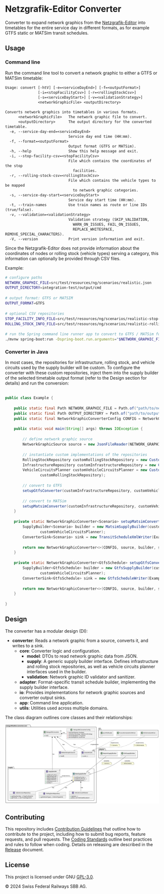 # Netzgrafik-Editor Converter

Converter to expand network graphics from
the [Netzgrafik-Editor](https://github.com/SchweizerischeBundesbahnen/netzgrafik-editor-frontend) into timetables for
the entire service day in different formats, as for example GTFS static or MATSim transit schedules.

## Usage

### Command line

Run the command line tool to convert a network graphic to either a GTFS or MATSim timetable:

```text
Usage: convert [-htV] [-e=<serviceDayEnd>] [-f=<outputFormat>]
               [-i=<stopFacilityCsv>] [-r=<rollingStockCsv>]
               [-s=<serviceDayStart>] [-v=<validationStrategy>]
               <networkGraphicFile> <outputDirectory>
               
Converts network graphics into timetables in various formats.
      <networkGraphicFile>   The network graphic file to convert.
      <outputDirectory>      The output directory for the converted timetable.
  -e, --service-day-end=<serviceDayEnd>
                             Service day end time (HH:mm).
  -f, --format=<outputFormat>
                             Output format (GTFS or MATSim).
  -h, --help                 Show this help message and exit.
  -i, --stop-facility-csv=<stopFacilityCsv>
                             File which contains the coordinates of the stop
                               facilities.
  -r, --rolling-stock-csv=<rollingStockCsv>
                             File which contains the vehicle types to be mapped
                               to network graphic categories.
  -s, --service-day-start=<serviceDayStart>
                             Service day start time (HH:mm).
  -t, --train-names          Use train names as route or line IDs (true/false).
  -v, --validation=<validationStrategy>
                             Validation strategy (SKIP_VALIDATION,
                               WARN_ON_ISSUES, FAIL_ON_ISSUES,
                               REPLACE_WHITESPACE, REMOVE_SPECIAL_CHARACTERS).
  -V, --version              Print version information and exit.
```

Since the Netzgrafik-Editor does not provide information about the coordinates of nodes or rolling stock (vehicle types)
serving a category, this information can optionally be provided through CSV files.

Example:

```sh
# configure paths
NETWORK_GRAPHIC_FILE=src/test/resources/ng/scenarios/realistic.json
OUTPUT_DIRECTORY=integration-test/output/cmd

# output format: GTFS or MATSIM 
OUTPUT_FORMAT=GTFS

# optional CSV repositories
STOP_FACILITY_INFO_FILE=src/test/resources/ng/scenarios/realistic-stop-facility-info.csv
ROLLING_STOCK_INFO_FILE=src/test/resources/ng/scenarios/realistic-rolling-stock-info.csv

# run the Spring command line runner app to convert to GTFS / MATSim format
./mvnw spring-boot:run -Dspring-boot.run.arguments="$NETWORK_GRAPHIC_FILE $OUTPUT_DIRECTORY -f $OUTPUT_FORMAT -i $STOP_FACILITY_INFO_FILE -r $ROLLING_STOCK_INFO_FILE"
```

### Converter in Java

In most cases, the repositories for infrastructure, rolling stock, and vehicle circuits used by the supply builder will
be custom. To configure the converter with these custom repositories, inject them into the supply builder of the
selected timetable output format (refer to the Design section for details) and run the conversion:

```java

public class Example {

    public static final Path NETWORK_GRAPHIC_FILE = Path.of("path/to/networkGraphic.json");
    public static final Path OUTPUT_DIRECTORY = Path.of("path/to/outputDirectory");
    public static final NetworkGraphicConverterConfig CONFIG = NetworkGraphicConverterConfig.builder().build();

    public static void main(String[] args) throws IOException {

        // define network graphic source
        NetworkGraphicSource source = new JsonFileReader(NETWORK_GRAPHIC_FILE);

        // instantiate custom implementations of the repositories
        RollingStockRepository customRollingStockRepository = new CustomRollingStockRepository();
        InfrastructureRepository customInfrastructureRepository = new CustomInfrastructureRepository();
        VehicleCircuitsPlanner customVehicleCircuitsPlanner = new CustomVehicleCircuitsPlanner(
                customRollingStockRepository);

        // convert to GTFS
        setupGtfsConverter(customInfrastructureRepository, customVehicleCircuitsPlanner, source).run();

        // convert to MATSim
        setupMatsimConverter(customInfrastructureRepository, customVehicleCircuitsPlanner, source).run();
    }

    private static NetworkGraphicConverter<Scenario> setupMatsimConverter(InfrastructureRepository customInfrastructureRepository, VehicleCircuitsPlanner customVehicleCircuitsPlanner, NetworkGraphicSource source) {
        SupplyBuilder<Scenario> builder = new MatsimSupplyBuilder(customInfrastructureRepository,
                customVehicleCircuitsPlanner);
        ConverterSink<Scenario> sink = new TransitScheduleXmlWriter(Example.OUTPUT_DIRECTORY, "");

        return new NetworkGraphicConverter<>(CONFIG, source, builder, sink);
    }

    private static NetworkGraphicConverter<GtfsSchedule> setupGtfsConverter(InfrastructureRepository customInfrastructureRepository, VehicleCircuitsPlanner customVehicleCircuitsPlanner, NetworkGraphicSource source) {
        SupplyBuilder<GtfsSchedule> builder = new GtfsSupplyBuilder(customInfrastructureRepository,
                customVehicleCircuitsPlanner);
        ConverterSink<GtfsSchedule> sink = new GtfsScheduleWriter(Example.OUTPUT_DIRECTORY);

        return new NetworkGraphicConverter<>(CONFIG, source, builder, sink);
    }

}
```

## Design

The converter has a modular design (DI):

- **converter**: Reads a network graphic from a source, converts it, and writes to a sink.
    - **core**: Converter logic and configuration.
        - **model**: DTOs to read network graphic data from JSON.
        - **supply**: A generic supply builder interface. Defines infrastructure and rolling stock repositories, as well
          as vehicle circuits planner interfaces used in the builder.
        - **validation**: Network graphic ID validator and sanitizer.
    - **adapter**: Format-specific transit schedule builder, implementing the supply builder interface.
    - **io**: Provides implementations for network graphic sources and converter output sinks.
    - **app**: Command line application.
    - **utils**: Utilities used across multiple domains.

The class diagram outlines core classes and their relationships:

![Class diagram](docs/uml/class-diagram.svg)

## Contributing

This repository includes [Contribution Guidelines](CONTRIBUTING.md) that outline how to contribute to the project,
including how to submit bug reports, feature requests, and pull requests.
The [Coding Standards](CODING_STANDARDS.md) outline best practices and rules to follow when coding.
Details on releasing are described in the [Release](RELEASE.md) document.

## License

This project is licensed under GNU [GPL-3.0](LICENSE).

© 2024 Swiss Federal Railways SBB AG.

